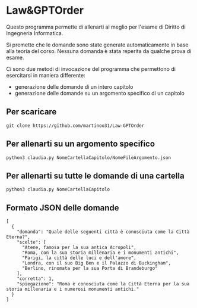 # Law&GPTOrder

Questo programma permette di allenarti al meglio per l'esame di Diritto di Ingegneria Informatica.

Si premette che le domande sono state generate automaticamente in base alla teoria del corso. Nessuna domanda è stata reperita da qualche prova di esame.

Ci sono due metodi di invocazione del programma che permettono di esercitarsi in maniera differente:
- generazione delle domande di un intero capitolo
- generazione delle domande su un argomento specifico di un capitolo

## Per scaricare
```
git clone https://github.com/martinoo31/Law-GPTOrder
```
## Per allenarti su un argomento specifico
```
python3 claudia.py NomeCartellaCapitolo/NomeFileArgomento.json
```
## Per allenarti su tutte le domande di una cartella
```
python3 claudia.py NomeCartellaCapitolo
```

## Formato JSON delle domande
```
[
  {
    "domanda": "Quale delle seguenti città è conosciuta come la Città Eterna?",
    "scelte": [
      "Atene, famosa per la sua antica Acropoli",
      "Roma, con la sua storia millenaria e i monumenti antichi",
      "Parigi, la città delle luci e dell'amore",
      "Londra, con il suo Big Ben e il Palazzo di Buckingham",
      "Berlino, rinomata per la sua Porta di Brandeburgo"
    ],
    "corretta": 1,
    "spiegazione": "Roma è conosciuta come la Città Eterna per la sua storia millenaria e i numerosi monumenti antichi."
  }
]
```
